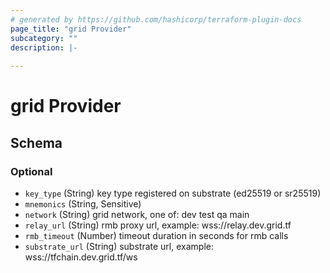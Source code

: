 ```yaml
---
# generated by https://github.com/hashicorp/terraform-plugin-docs
page_title: "grid Provider"
subcategory: ""
description: |-
  
---
```


# grid Provider





<!-- schema generated by tfplugindocs -->
## Schema

### Optional

- `key_type` (String) key type registered on substrate (ed25519 or sr25519)
- `mnemonics` (String, Sensitive)
- `network` (String) grid network, one of: dev test qa main
- `relay_url` (String) rmb proxy url, example: wss://relay.dev.grid.tf
- `rmb_timeout` (Number) timeout duration in seconds for rmb calls
- `substrate_url` (String) substrate url, example: wss://tfchain.dev.grid.tf/ws
